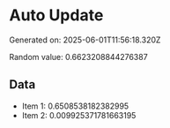 # Auto Update

Generated on: 2025-06-01T11:56:18.320Z

Random value: 0.6623208844276387

## Data

- Item 1: 0.6508538182382995
- Item 2: 0.009925371781663195